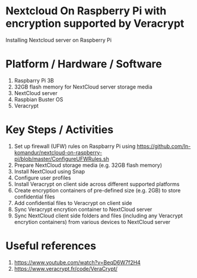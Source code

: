 # Nextcloud On Raspberry Pi with encryption supported by Veracrypt
Installing Nextcloud server on Raspberry Pi


# Platform / Hardware / Software
1. Raspbarry Pi 3B
1. 32GB flash memory for NextCloud server storage media 
1. NextCloud server
1. Raspbian Buster OS
1. Veracrypt

# Key Steps / Activities
1. Set up firewall (UFW) rules on Raspbarry Pi using https://github.com/ln-komandur/nextcloud-on-raspberry-pi/blob/master/ConfigureUFWRules.sh
1. Prepare NextCloud storage media (e.g. 32GB flash memory)
1. Install NextCloud using Snap
1. Configure user profiles
1. Install Veracrypt on client side across different supported platforms
  1. Create encryption containers of pre-defined size (e.g. 2GB) to store confidential files
  1. Add confidential files to Veracrypt on client side
  1. Sync Veracrypt encrytion container to NextCloud server
1. Sync NextCloud client side folders and files (including any Veracrypt encrytion containers) from various devices to NextCloud server


# Useful references
1. https://www.youtube.com/watch?v=BeqD6W7f2H4
1. https://www.veracrypt.fr/code/VeraCrypt/
